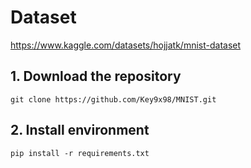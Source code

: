 # Dataset
https://www.kaggle.com/datasets/hojjatk/mnist-dataset

## 1. Download the repository
```
git clone https://github.com/Key9x98/MNIST.git
```

## 2. Install environment
```
pip install -r requirements.txt
```
